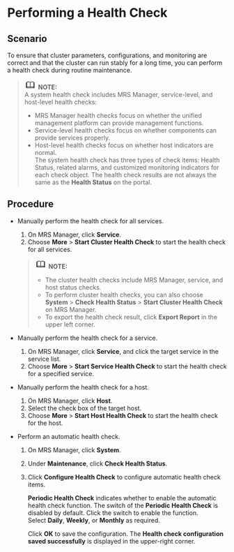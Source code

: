 # Performing a Health Check<a name="EN-US_TOPIC_0125375923"></a>

## Scenario<a name="s5674fd0b53a049229ad47593b46a13a2"></a>

To ensure that cluster parameters, configurations, and monitoring are correct and that the cluster can run stably for a long time, you can perform a health check during routine maintenance.

>![](public_sys-resources/icon-note.gif) **NOTE:**   
>A system health check includes MRS Manager, service-level, and host-level health checks:  
>-   MRS Manager health checks focus on whether the unified management platform can provide management functions.  
>-   Service-level health checks focus on whether components can provide services properly.  
>-   Host-level health checks focus on whether host indicators are normal.  
>The system health check has three types of check items: Health Status, related alarms, and customized monitoring indicators for each check object. The health check results are not always the same as the  **Health Status**  on the portal.  

## Procedure<a name="s2bb186281bff48e2ac6b39bf9904fa55"></a>

-   Manually perform the health check for all services.

    1.  On MRS Manager, click  **Service**.
    2.  Choose  **More**  \>  **Start Cluster Health Check**  to start the health check for all services.

    >![](public_sys-resources/icon-note.gif) **NOTE:**   
    >-   The cluster health checks include MRS Manager, service, and host status checks.  
    >-   To perform cluster health checks, you can also choose  **System**  \>  **Check Health Status**  \>  **Start Cluster Health Check**  on MRS Manager.  
    >-   To export the health check result, click  **Export Report**  in the upper left corner.  

-   Manually perform the health check for a service.
    1.  On MRS Manager, click  **Service**, and click the target service in the service list.
    2.  Choose  **More**  \>  **Start Service Health Check**  to start the health check for a specified service.

-   Manually perform the health check for a host.
    1.  On MRS Manager, click  **Host**.
    2.  Select the check box of the target host.
    3.  Choose  **More**  \>  **Start Host Health Check**  to start the health check for the host.


-   Perform an automatic health check.
    1.  On MRS Manager, click  **System**.
    2.  Under  **Maintenance**, click **Check Health Status**.
    3.  Click  **Configure Health Check**  to configure automatic health check items.

        **Periodic Health Check** indicates whether to enable the automatic health check function. The switch of the **Periodic Health Check** is disabled by default. Click the switch to enable the function. Select **Daily**,  **Weekly**, or **Monthly**  as required.

        Click  **OK** to save the configuration. The **Health check configuration saved successfully**  is displayed in the upper-right corner.



